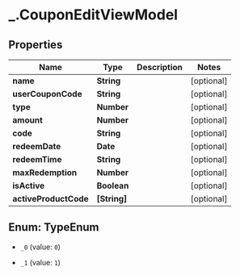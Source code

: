 # _.CouponEditViewModel

## Properties
Name | Type | Description | Notes
------------ | ------------- | ------------- | -------------
**name** | **String** |  | [optional] 
**userCouponCode** | **String** |  | [optional] 
**type** | **Number** |  | [optional] 
**amount** | **Number** |  | [optional] 
**code** | **String** |  | [optional] 
**redeemDate** | **Date** |  | [optional] 
**redeemTime** | **String** |  | [optional] 
**maxRedemption** | **Number** |  | [optional] 
**isActive** | **Boolean** |  | [optional] 
**activeProductCode** | **[String]** |  | [optional] 


<a name="TypeEnum"></a>
## Enum: TypeEnum


* `_0` (value: `0`)

* `_1` (value: `1`)




